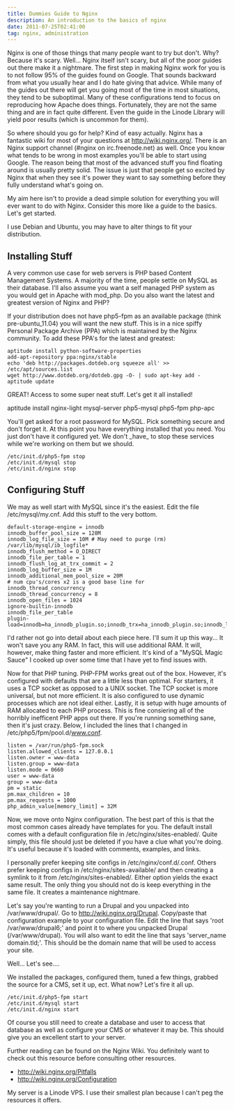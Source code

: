 ```yaml
---
title: Dummies Guide to Nginx
description: An introduction to the basics of nginx
date: 2011-07-25T02:41:00
tag: nginx, administration
---
```


Nginx is one of those things that many people want to try but don't.
Why? Because it's scary. Well... Nginx itself isn't scary, but all of
the poor guides out there make it a nightmare.<!--more--> The first step in making
Nginx work for you is to not follow 95% of the guides found on Google.
That sounds backward from what you usually hear and I do hate giving
that advice. While many of the guides out there will get you going most
of the time in most situations, they tend to be suboptimal. Many of
these configurations tend to focus on reproducing how Apache does
things. Fortunately, they are not the same thing and are in fact quite
different. Even the guide in the Linode Library will yield poor results
(which is uncommon for them).

So where should you go for help? Kind of easy actually. Nginx has a
fantastic wiki for most of your questions at http://wiki.nginx.org/.
There is an Nginx support channel (#nginx on irc.freenode.net) as well.
Once you know what tends to be wrong in most examples you'll be able to
start using Google. The reason being that most of the advanced stuff you
find floating around is usually pretty solid. The issue is just that
people get so excited by Nginx that when they see it's power they want
to say something before they fully understand what's going on.

My aim here isn't to provide a dead simple solution for everything you
will ever want to do with Nginx. Consider this more like a guide to the
basics. Let's get started.

I use Debian and Ubuntu, you may have to alter things to fit your
distribution.

Installing Stuff
----------------

A very common use case for web servers is PHP based Content Management
Systems. A majority of the time, people settle on MySQL as their
database. I'll also assume you want a self managed PHP system as you
would get in Apache with mod\_php. Do you also want the latest and
greatest version of Nginx and PHP?

If your distribution does not have php5-fpm as an available package
(think pre-ubuntu\_11.04) you will want the new stuff. This is in a nice
spiffy Personal Package Archive (PPA) which is maintained by the Nginx
community. To add these PPA's for the latest and greatest:
```
aptitude install python-software-properties
add-apt-repository ppa:nginx/stable
echo 'deb http://packages.dotdeb.org squeeze all' >> /etc/apt/sources.list
wget http://www.dotdeb.org/dotdeb.gpg -O- | sudo apt-key add -
aptitude update
```

GREAT! Access to some super neat stuff. Let's get it all installed!

aptitude install nginx-light mysql-server php5-mysql php5-fpm php-apc

You'll get asked for a root password for MySQL. Pick something secure
and don't forget it. At this point you have everything installed that
you need. You just don't have it configured yet. We don't \_have\_ to
stop these services while we're working on them but we should.

```
/etc/init.d/php5-fpm stop
/etc/init.d/mysql stop
/etc/init.d/nginx stop
```

Configuring Stuff
-----------------

We may as well start with MySQL since it's the easiest. Edit the file
/etc/mysql/my.cnf. Add this stuff to the very bottom.

```
default-storage-engine = innodb
innodb_buffer_pool_size = 128M
innodb_log_file_size = 10M # May need to purge (rm)
/var/lib/mysql/ib_logfile*
innodb_flush_method = O_DIRECT
innodb_file_per_table = 1
innodb_flush_log_at_trx_commit = 2
innodb_log_buffer_size = 1M
innodb_additional_mem_pool_size = 20M
# num cpu's/cores x2 is a good base line for
innodb_thread_concurrency
innodb_thread_concurrency = 8
innodb_open_files = 1024
ignore-builtin-innodb
innodb_file_per_table
plugin-load=innodb=ha_innodb_plugin.so;innodb_trx=ha_innodb_plugin.so;innodb_locks=ha_innodb_plugin.so;innodb_lock_waits=ha_innodb_plugin.so;innodb_cmp=ha_innodb_plugin.so;innodb_cmp_reset=ha_innodb_plugin.so;innodb_cmpmem=ha_innodb_plugin.so;innodb_cmpmem_reset=ha_innodb_plugin.so
```

I'd rather not go into detail about each piece here. I'll sum it up this
way... It won't save you any RAM. In fact, this will use additional RAM.
It will, however, make thing faster and more efficient. It's kind of a
"MySQL Magic Sauce" I cooked up over some time that I have yet to find
issues with.

Now for that PHP tuning. PHP-FPM works great out of the box. However,
it's configured with defaults that are a little less than optimal. For
starters, it uses a TCP socket as opposed to a UNIX socket. The TCP
socket is more universal, but not more efficient. It is also configured
to use dynamic processes which are not ideal either. Lastly, it is setup
with huge amounts of RAM allocated to each PHP process. This is fine
consiering all of the horribly inefficent PHP apps out there. If you're
running something sane, then it's just crazy. Below, I included the
lines that I changed in /etc/php5/fpm/pool.d/www.conf.

```
listen = /var/run/php5-fpm.sock
listen.allowed_clients = 127.0.0.1
listen.owner = www-data
listen.group = www-data
listen.mode = 0660
user = www-data
group = www-data
pm = static
pm.max_children = 10
pm.max_requests = 1000
php_admin_value[memory_limit] = 32M
```

Now, we move onto Nginx configuration. The best part of this is that the
most common cases already have templates for you. The default install
comes with a default configuration file in /etc/nginx/sites-enabled/.
Quite simply, this file should just be deleted if you have a clue what
you're doing. It's useful because it's loaded with comments, examples,
and links.

I personally prefer keeping site configs in /etc/nginx/conf.d/<site>.conf.
Others prefer keeping configs in /etc/nginx/sites-available/ and then
creating a symlink to it from /etc/nginx/sites-enabled/. Either option
yields the exact same result. The only thing you should not do is keep
everything in the same file. It creates a maintenance nightmare.

Let's say you're wanting to run a Drupal and you unpacked into
/var/www/drupal/. Go to http://wiki.nginx.org/Drupal. Copy/paste that
configuration example to your configuration file. Edit the line that
says 'root /var/www/drupal6;' and point it to where you unpacked Drupal
(/var/www/drupal). You will also want to edit the line that says
'server\_name domain.tld;'. This should be the domain name that will be
used to access your site.

Well... Let's see....

We installed the packages, configured them, tuned a few things, grabbed
the source for a CMS, set it up, ect. What now? Let's fire it all up.

```
/etc/init.d/php5-fpm start
/etc/init.d/mysql start
/etc/init.d/nginx start
```

Of course you still need to create a database and user to access that
database as well as configure your CMS or whatever it may be. This
should give you an excellent start to your server.

Further reading can be found on the Nginx Wiki. You definitely want to
check out this resource before consulting other resources.

- http://wiki.nginx.org/Pitfalls
- http://wiki.nginx.org/Configuration

My server is a Linode VPS. I use their smallest plan because I can't peg
the resources it offers.
